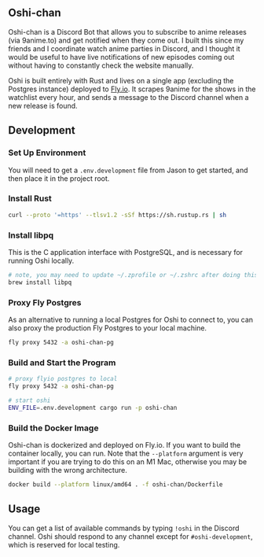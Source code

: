 ## Oshi-chan

Oshi-chan is a Discord Bot that allows you to subscribe to anime releases (via 9anime.to) and get notified when they come out. I built this since my friends and I coordinate watch anime parties in Discord, and I thought it would be useful to have live notifications of new episodes coming out without having to constantly check the website manually.

Oshi is built entirely with Rust and lives on a single app (excluding the Postgres instance) deployed to [Fly.io](https://fly.io/dashboard). It scrapes 9anime for the shows in the watchlist every hour, and sends a message to the Discord channel when a new release is found.

## Development

### Set Up Environment
You will need to get a `.env.development` file from Jason to get started, and then place it in the project root.

### Install Rust
```bash
curl --proto '=https' --tlsv1.2 -sSf https://sh.rustup.rs | sh
```

### Install libpq
This is the C application interface with PostgreSQL, and is necessary for running Oshi locally.

```bash
# note, you may need to update ~/.zprofile or ~/.zshrc after doing this
brew install libpq
```


### Proxy Fly Postgres
As an alternative to running a local Postgres for Oshi to connect to, you can also proxy the production Fly Postgres to your local machine.

```bash
fly proxy 5432 -a oshi-chan-pg
```

### Build and Start the Program
```bash
# proxy flyio postgres to local
fly proxy 5432 -a oshi-chan-pg

# start oshi
ENV_FILE=.env.development cargo run -p oshi-chan
```

### Build the Docker Image
Oshi-chan is dockerized and deployed on Fly.io. If you want to build the container locally, you can run. Note that the `--platform` argument is very important if you are trying to do this on an M1 Mac, otherwise you may be building with the wrong architecture.

```bash
docker build --platform linux/amd64 . -f oshi-chan/Dockerfile
```

## Usage

You can get a list of available commands by typing `!oshi` in the Discord channel. Oshi should respond to any channel except for `#oshi-development`, which is reserved for local testing.
